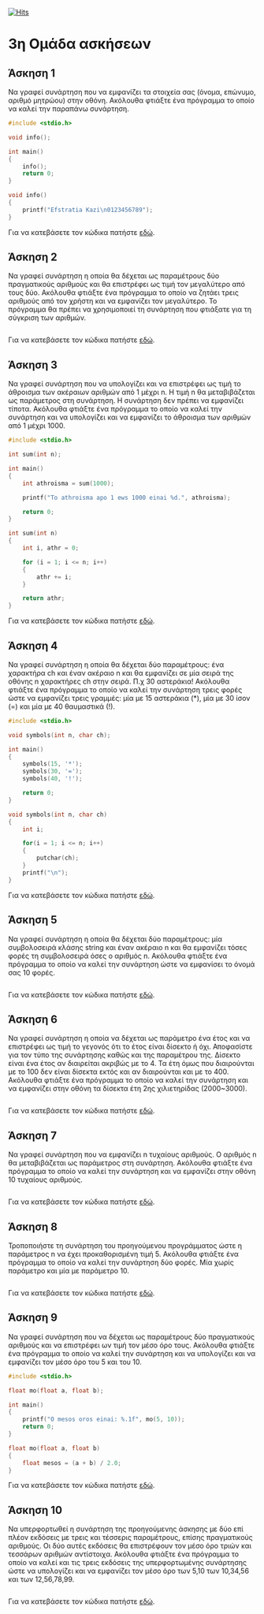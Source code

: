 [![Hits](https://hits.seeyoufarm.com/api/count/incr/badge.svg?url=https%3A%2F%2Feffie375.github.io%2FTPTE-AEGEAN&count_bg=%23E3802B&title_bg=%2307359E&icon=internetarchive.svg&icon_color=%23E7E7E7&title=%CE%A0%CF%81%CE%BF%CE%B2%CE%BF%CE%BB%CE%AD%CF%82&edge_flat=false)](https://hits.seeyoufarm.com)

# 3η Οµάδα ασκήσεων

## Άσκηση 1

Να γραφεί συνάρτηση που να εµφανίζει τα στοιχεία σας (όνοµα, επώνυµο, αριθµό µητρώου) στην οθόνη. Ακόλουθα φτιάξτε ένα πρόγραµµα το οποίο να καλεί την παραπάνω συνάρτηση.

```c
#include <stdio.h>

void info();

int main()
{
    info();
    return 0;
}

void info()
{
    printf("Efstratia Kazi\n0123456789");
}
```

Για να κατεβάσετε τον κώδικα πατήστε [εδώ](source/exercise_3_01.c).

## Άσκηση 2

Να γραφεί συνάρτηση η οποία θα δέχεται ως παραµέτρους δύο πραγµατικούς αριθµούς και θα επιστρέφει ως τιµή τον µεγαλύτερο από τους δύο. Ακόλουθα φτιάξτε ένα πρόγραµµα το οποίο να ζητάει τρεις αριθµούς από τον χρήστη και να εµφανίζει τον µεγαλύτερο. Το πρόγραµµα θα πρέπει να χρησιµοποιεί τη συνάρτηση που φτιάξατε για τη σύγκριση των αριθµών.

```c

```

Για να κατεβάσετε τον κώδικα πατήστε [εδώ](source/exercise_3_02.c).

## Άσκηση 3

Να γραφεί συνάρτηση που να υπολογίζει και να επιστρέφει ως τιµή το άθροισµα των ακέραιων αριθµών από 1 µέχρι n. Η τιµή n θα µεταβιβάζεται ως παράµετρος στη συνάρτηση. Η συνάρτηση δεν πρέπει να εµφανίζει τίποτα. Ακόλουθα φτιάξτε ένα πρόγραµµα το οποίο να καλεί την συνάρτηση και να υπολογίζει και να εµφανίζει το άθροισµα των αριθµών από 1 µέχρι 1000.

```c
#include <stdio.h>

int sum(int n);

int main()
{
    int athroisma = sum(1000);

    printf("To athroisma apo 1 ews 1000 einai %d.", athroisma);

    return 0;
}

int sum(int n)
{
    int i, athr = 0;

    for (i = 1; i <= n; i++)
    {
        athr += i;
    }

    return athr;
}
```

Για να κατεβάσετε τον κώδικα πατήστε [εδώ](source/exercise_3_03.c).

## Άσκηση 4

Να γραφεί συνάρτηση η οποία θα δέχεται δύο παραµέτρους: ένα χαρακτήρα ch και έναν ακέραιο n και θα εµφανίζει σε µία σειρά της οθόνης n χαρακτήρες ch στην σειρά. Π.χ 30 αστεράκια! Ακόλουθα φτιάξτε ένα πρόγραµµα το οποίο να καλεί την συνάρτηση τρεις φορές ώστε να εµφανίζει τρεις γραµµές: µία µε 15 αστεράκια (*), µία µε 30 ίσον (=) και µία µε 40 θαυµαστικά (!).

```c
#include <stdio.h>

void symbols(int n, char ch);

int main()
{
    symbols(15, '*');
    symbols(30, '=');
    symbols(40, '!');

    return 0;
}

void symbols(int n, char ch)
{
    int i;

    for(i = 1; i <= n; i++)
    {
        putchar(ch);
    }
    printf("\n");
}
```

Για να κατεβάσετε τον κώδικα πατήστε [εδώ](source/exercise_3_04.c).

## Άσκηση 5

Να γραφεί συνάρτηση η οποία θα δέχεται δύο παραµέτρους: µία συµβολοσειρά κλάσης string και έναν ακέραιο n και θα εµφανίζει τόσες φορές τη συµβολοσειρά όσες ο αριθµός n. Ακόλουθα φτιάξτε ένα πρόγραµµα το οποίο να καλεί την συνάρτηση ώστε να εµφανίσει το όνοµά σας 10 φορές.

```c

```

Για να κατεβάσετε τον κώδικα πατήστε [εδώ](source/exercise_3_05.c).

## Άσκηση 6

Να γραφεί συνάρτηση η οποία να δέχεται ως παράµετρο ένα έτος και να επιστρέφει ως τιµή το γεγονός ότι το έτος είναι δίσεκτο ή όχι. Αποφασίστε για τον τύπο της συνάρτησης καθώς και της παραµέτρου της. Δίσεκτο είναι ένα έτος αν διαιρείται ακριβώς µε το 4. Τα έτη όµως που διαιρούνται µε το 100 δεν είναι δίσεκτα εκτός και αν διαιρούνται και µε το 400. Ακόλουθα φτιάξτε ένα πρόγραµµα το οποίο να καλεί την συνάρτηση και να εµφανίζει στην οθόνη τα δίσεκτα έτη 2ης χιλιετηρίδας (2000~3000).

```c

```

Για να κατεβάσετε τον κώδικα πατήστε [εδώ](source/exercise_3_06.c).

## Άσκηση 7

Να γραφεί συνάρτηση που να εµφανίζει n τυχαίους αριθµούς. Ο αριθµός n θα µεταβιβάζεται ως παράµετρος στη συνάρτηση. Ακόλουθα φτιάξτε ένα πρόγραµµα το οποίο να καλεί την συνάρτηση και να εµφανίζει στην οθόνη 10 τυχαίους αριθµούς.

```c

```

Για να κατεβάσετε τον κώδικα πατήστε [εδώ](source/exercise_3_07.c).

## Άσκηση 8

Τροποποιήστε τη συνάρτηση του προηγούµενου προγράµµατος ώστε η παράµετρος n να έχει προκαθορισµένη τιµή 5. Ακόλουθα φτιάξτε ένα πρόγραµµα το οποίο να καλεί την συνάρτηση δύο φορές. Μία χωρίς παράµετρο και µία µε παράµετρο 10.

```c

```

Για να κατεβάσετε τον κώδικα πατήστε [εδώ](source/exercise_3_08.c).

## Άσκηση 9

Να γραφεί συνάρτηση που να δέχεται ως παραµέτρους δύο πραγµατικούς αριθµούς και να επιστρέφει ων τιµή τον µέσο όρο τους. Ακόλουθα φτιάξτε ένα πρόγραµµα το οποίο να καλεί την συνάρτηση και να υπολογίζει και να εµφανίζει τον µέσο όρο του 5 και του 10.

```c
#include <stdio.h>

float mo(float a, float b);

int main()
{
    printf("O mesos oros einai: %.1f", mo(5, 10));
    return 0;
}

float mo(float a, float b)
{
    float mesos = (a + b) / 2.0;
}
```

Για να κατεβάσετε τον κώδικα πατήστε [εδώ](source/exercise_3_09.c).

## Άσκηση 10

Να υπερφορτωθεί η συνάρτηση της προηγούµενης άσκησης µε δύο επί πλέον εκδόσεις µε τρεις και τέσσερις παραµέτρους, επίσης πραγµατικούς αριθµούς. Οι δύο αυτές εκδόσεις θα επιστρέφουν τον µέσο όρο τριών και τεσσάρων αριθµών αντίστοιχα. Ακόλουθα φτιάξτε ένα πρόγραµµα το οποίο να καλεί και τις τρεις εκδόσεις της υπερφορτωµένης συνάρτησης ώστε να υπολογίζει και να εµφανίζει τον µέσο όρο των 5,10 των 10,34,56 και των 12,56,78,99.

```c

```

Για να κατεβάσετε τον κώδικα πατήστε [εδώ](source/exercise_3_10.c).
